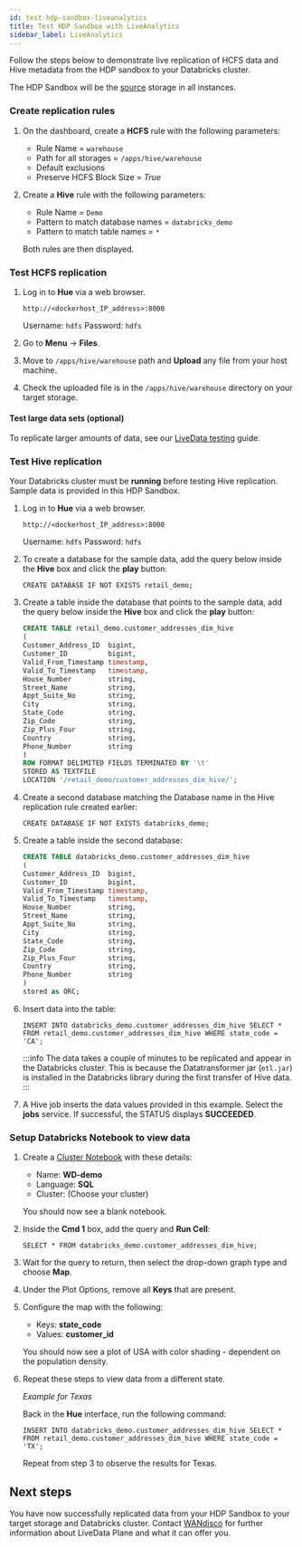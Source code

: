 ```yaml
---
id: test-hdp-sandbox-liveanalytics
title: Test HDP Sandbox with LiveAnalytics
sidebar_label: LiveAnalytics
---
```


Follow the steps below to demonstrate live replication of HCFS data and Hive metadata from the HDP sandbox to your Databricks cluster.

The HDP Sandbox will be the [source](../../glossary/s.md#source) storage in all instances.

### Create replication rules

1. On the dashboard, create a **HCFS** rule with the following parameters:

   * Rule Name = `warehouse`
   * Path for all storages = `/apps/hive/warehouse`
   * Default exclusions
   * Preserve HCFS Block Size = *True*

1. Create a **Hive** rule with the following parameters:

   * Rule Name = `Demo`
   * Pattern to match database names = `databricks_demo`
   * Pattern to match table names = `*`

   Both rules are then displayed.

### Test HCFS replication

1. Log in to **Hue** via a web browser.

   `http://<dockerhost_IP_address>:8000`

   Username: `hdfs`
   Password: `hdfs`

1. Go to **Menu** -> **Files**.

1. Move to `/apps/hive/warehouse` path and **Upload** any file from your host machine.

1. Check the uploaded file is in the `/apps/hive/warehouse` directory on your target storage.

#### Test large data sets (optional)

To replicate larger amounts of data, see our [LiveData testing](./test-hdp-sandbox-livedata.md#test-large-data-sets-optional) guide.

### Test Hive replication

Your Databricks cluster must be **running** before testing Hive replication. Sample data is provided in this HDP Sandbox.

1. Log in to **Hue** via a web browser.

   `http://<dockerhost_IP_address>:8000`

   Username: `hdfs`
   Password: `hdfs`

1. To create a database for the sample data, add the query below inside the **Hive** box and click the **play** button:

   `CREATE DATABASE IF NOT EXISTS retail_demo;`

1. Create a table inside the database that points to the sample data, add the query below inside the **Hive** box and click the **play** button:

   ```sql
   CREATE TABLE retail_demo.customer_addresses_dim_hive
   (
   Customer_Address_ID  bigint,
   Customer_ID          bigint,
   Valid_From_Timestamp timestamp,
   Valid_To_Timestamp   timestamp,
   House_Number         string,
   Street_Name          string,
   Appt_Suite_No        string,
   City                 string,
   State_Code           string,
   Zip_Code             string,
   Zip_Plus_Four        string,
   Country              string,
   Phone_Number         string
   )
   ROW FORMAT DELIMITED FIELDS TERMINATED BY '\t'
   STORED AS TEXTFILE
   LOCATION '/retail_demo/customer_addresses_dim_hive/';
   ```

1. Create a second database matching the Database name in the Hive replication rule created earlier:

   `CREATE DATABASE IF NOT EXISTS databricks_demo;`

1. Create a table inside the second database:

   ```sql
   CREATE TABLE databricks_demo.customer_addresses_dim_hive
   (
   Customer_Address_ID  bigint,
   Customer_ID          bigint,
   Valid_From_Timestamp timestamp,
   Valid_To_Timestamp   timestamp,
   House_Number         string,
   Street_Name          string,
   Appt_Suite_No        string,
   City                 string,
   State_Code           string,
   Zip_Code             string,
   Zip_Plus_Four        string,
   Country              string,
   Phone_Number         string
   )
   stored as ORC;
   ```

1. Insert data into the table:

   `INSERT INTO databricks_demo.customer_addresses_dim_hive SELECT * FROM retail_demo.customer_addresses_dim_hive WHERE state_code = 'CA';`

   :::info
   The data takes a couple of minutes to be replicated and appear in the Databricks cluster. This is because the Datatransformer jar (`etl.jar`) is installed in the Databricks library during the first transfer of Hive data.
   :::

1. A Hive job inserts the data values provided in this example.
   Select the **jobs** service. If successful, the STATUS displays **SUCCEEDED**.

### Setup Databricks Notebook to view data

1. Create a [Cluster Notebook](https://docs.databricks.com/notebooks/notebooks-manage.html#create-a-notebook) with these details:

   * Name: **WD-demo**
   * Language: **SQL**
   * Cluster: (Choose your cluster)

   You should now see a blank notebook.

1. Inside the **Cmd 1** box, add the query and **Run Cell**:

   `SELECT * FROM databricks_demo.customer_addresses_dim_hive;`

1. Wait for the query to return, then select the drop-down graph type and choose **Map**.

1. Under the Plot Options, remove all **Keys** that are present.

1. Configure the map with the following:

   * Keys: **state_code**
   * Values: **customer_id**

   You should now see a plot of USA with color shading - dependent on the population density.

1. Repeat these steps to view data from a different state.
   
   _Example for Texas_

   Back in the **Hue** interface, run the following command:

   `INSERT INTO databricks_demo.customer_addresses_dim_hive SELECT * FROM retail_demo.customer_addresses_dim_hive WHERE state_code = 'TX';`

   Repeat from step 3 to observe the results for Texas.

## Next steps

You have now successfully replicated data from your HDP Sandbox to your target storage and Databricks cluster. Contact [WANdisco](https://wandisco.com/contact) for further information about LiveData Plane and what it can offer you.
